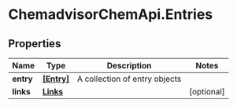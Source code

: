 # ChemadvisorChemApi.Entries

## Properties
Name | Type | Description | Notes
------------ | ------------- | ------------- | -------------
**entry** | [**[Entry]**](Entry.md) | A collection of entry objects | 
**links** | [**Links**](Links.md) |  | [optional] 


